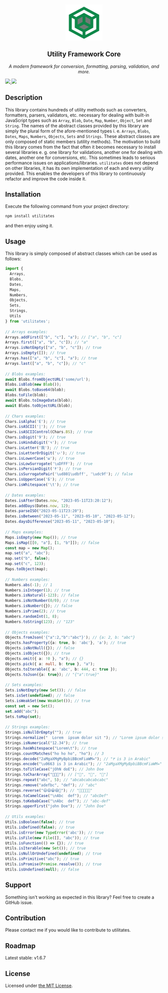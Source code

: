 <p align="center">
  <br>
  <img src="/docs/logo.png" alt="Utilitates Logo" width="120px" height="115px"/>
  <h2 align="center">Utility Framework Core</h1>
</p>
<p align="center"><i>A modern framework for conversion, formatting, parsing, validation, and more.</i></p>

<p>
  <a href="https://www.npmjs.com/package/utilitates">
    <img src="https://img.shields.io/npm/v/utilitates?color=33cd56&logo=npm&label=Version">
  </a>
  <a href="https://github.com/icapri/utilities/blob/main/LICENSE">
    <img src="https://img.shields.io/badge/License-MIT-purple.svg">
  </a>
</p>

## Description

This library contains hundreds of utility methods such as converters, formatters, parsers, validators, etc. necessary for dealing with built-in JavaScript types such as `Array`, `Blob`, `Date`, `Map`, `Number`, `Object`, `Set` and `String`. The names of the abstract classes provided by this library are simply the plural form of the afore-mentioned types i. e. `Arrays`, `Blobs`, `Dates`, `Maps`, `Numbers`, `Objects`, `Sets` and `Strings`. These abstract classes are only composed of static members (utility methods). The motivation to build this library comes from the fact that often it becomes necessary to install several libraries e. g. one library for validations, another one for dealing with dates, another one for conversions, etc. This sometimes leads to serious performance issues on applications/libraries. `utilitates` does not depend on other libraries, it has its own implementation of each and every utility provided. This enables the developers of this library to continuously refactor and improve the code inside it.

## Installation

Execute the following command from your project directory:
```bash
npm install utilitates
```
and then enjoy using it.

## Usage

This library is simply composed of abstract classes which can be used as follows:

```typescript
import {
  Arrays,
  Blobs,
  Dates,
  Maps,
  Numbers,
  Objects,
  Sets,
  Strings,
  Utils
} from 'utilitates';

// Arrays examples:
Arrays.addFirst(["b", "c"], "a"); // ["a", "b", "c"]
Arrays.first(["a", "b", "c"]); // "a"
Arrays.isNotEmpty(["a", "b", "c"]); // true
Arrays.isEmpty([]); // true
Arrays.has(["a", "b", "c"], "a"); // true
Arrays.last(["a", "b", "c"]); // "c"

// Blobs examples:
await Blobs.fromObjectURL('some/url');
Blobs.isBlob(new Blob());
await Blobs.toBase64(blob);
Blobs.toFile(blob);
await Blobs.toImageData(blob);
await Blobs.toObjectURL(blob);

// Chars examples:
Chars.isAlpha('E'); // true
Chars.isASCII('|'); // true
Chars.isASCIIControl(Chars.BS); // true
Chars.isDigit('9'); // true
Chars.isHinduDigit('१'); // true
Chars.isLetter('我'); // true
Chars.isLetterOrDigit('ぃ'); // true
Chars.isLowerCase('ы'); // true
Chars.isLowSurrogate('\uDFFF'); // true
Chars.isPersianDigit('۴'); // true
Chars.isSurrogatePair('\ud801\udbff', '\udc9f'); // false
Chars.isUpperCase('Б'); // true
Chars.isWhitespace('\t'); // true

// Dates examples:
Dates.isAfter(Dates.now, "2023-05-11T23:20:12");
Dates.addDays(Dates.now, 12);
Dates.parseISO("2023-05-11T23:20");
Dates.isBetween("2023-05-11", "2023-05-10", "2023-05-12");
Dates.daysDifference("2023-05-11", "2023-05-10");

// Maps examples:
Maps.isEmpty(new Map()); // true
Maps.isMap([[0, "a"], [1, "b"]]); // false
const map = new Map();
map.set("a", "abc");
map.set("b", false);
map.set("c", 123);
Maps.toObject(map);

// Numbers examples:
Numbers.abs(-1); // 1
Numbers.isInteger(1); // true
Numbers.isNatural(-123); // false
Numbers.isNotNumber(0/0); // true
Numbers.isNumber({}); // false
Numbers.isPrime(2); // true
Numbers.randomInt(1, 8);
Numbers.toString(123); // "123"

// Objects examples:
Objects.fromJson('{"a":2,"b":"abc"}'); // {a: 2, b: "abc"}
Objects.hasProperty({a: true, b: 'abc'}, 'a'); // true
Objects.isNotNull({}); // false
Objects.isObject({}); // true
Objects.omit({ a: !0 }, "a"); // {}
Objects.pick({ a: null, b: true }, "a");
Objects.toIterable({ a: 'abc', b: 444, c: true });
Objects.toJson({a: true}); // "{"a":true}"

// Sets examples:
Sets.isNotEmpty(new Set()); // false
Sets.isSet(undefined); // false
Sets.isWeakSet(new WeakSet()); // true
const set = new Set();
set.add("abc");
Sets.toMap(set);

// Strings examples:
Strings.isNullOrEmpty(""); // true
Strings.normalize("  Lorem  ipsum dolor sit "); // "Lorem ipsum dolor sit"
Strings.isNumerical("12.34"); // true
Strings.hasWhitespace("Lorem\t"); // true
Strings.countMatches("ho ho ho", "ho"); // 3
Strings.decode("2aMgaXMgMyBpbiBBcmFiaWM="); // "٣ is 3 in Arabic"
Strings.encode("\u0663 is 3 in Arabic"); // "2aMgaXMgMyBpbiBBcmFiaWM="
Strings.toTitleCase("jOhN doE"); // John Doe
Strings.toCharArray("🐑🐑🐑"); // ["🐑", "🐑", "🐑"]
Strings.repeat("abc", 5); // "abcabcabcabcabc"
Strings.remove("adefbc", "def"); // "abc"
Strings.reverse("😃😄😁😆🤣"); // "🤣😆😁😄😃"
Strings.toCamelCase("\nAbc  def"); // "abcDef"
Strings.toKebabCase("\nAbc  def"); // "abc-def"
Strings.upperFirst("john Doe"); // "John Doe"

// Utils examples:
Utils.isBoolean(false); // true
Utils.isDefined(false); // true
Utils.isError(new TypeError('abc')); // true
Utils.isFile(new File([], "abc")); // true
Utils.isFunction(() => {}); // true
Utils.isIterable(new Set()); // true
Utils.isNullOrUndefined(undefined); // true
Utils.isPrimitive("abc"); // true
Utils.isPromise(Promise.resolve()); // true
Utils.isUndefined(null); // false
```

## Support

Something isn't working as expected in this library? Feel free to create a GitHub issue.

## Contribution

Please contact me if you would like to contribute to utilitates.

## Roadmap

Latest stable: v1.6.7

## License

Licensed under [the MIT License](https://github.com/icapri/utilities/blob/main/LICENSE).